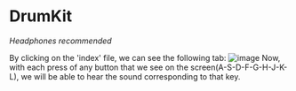 # DrumKit
*Headphones recommended*

By clicking on the 'index' file, we can see the following tab:
![image](https://user-images.githubusercontent.com/99651712/222286085-f4b3af34-c0ef-497f-8b10-f1fd0a2dc21c.png)
Now, with each press of any button that we see on the screen(A-S-D-F-G-H-J-K-L), we will be able to hear the sound corresponding to that key.

